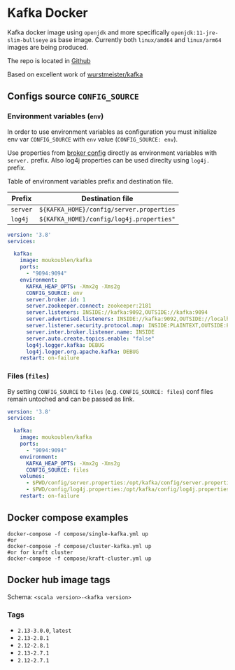 Kafka Docker
============

Kafka docker image using `openjdk` and more specifically `openjdk:11-jre-slim-bullseye` as base image.
Currently both `linux/amd64` and `linux/arm64` images are being produced.

The repo is located in [Github](https://github.com/moukoublen/docker-kafka)

Based on excellent work of  [wurstmeister/kafka](https://github.com/wurstmeister/kafka-docker)


## Configs source `CONFIG_SOURCE`

### Environment variables (`env`)
In order to use environment variables as configuration you must initialize env var `CONFIG_SOURCE` with `env` value (`CONFIG_SOURCE: env`).

Use properties from [broker config](https://kafka.apache.org/documentation/#brokerconfigs) directly as environment variables with `server.` prefix. Also log4j properties can be used direclty using `log4j.` prefix.

Table of environment variables prefix and destination file.

| Prefix   | Destination file                         |
|----------|------------------------------------------|
| `server` | `${KAFKA_HOME}/config/server.properties` |
| `log4j`  | `${KAFKA_HOME}/config/log4j.properties"` |


```yml
version: '3.8'
services:

  kafka:
    image: moukoublen/kafka
    ports:
      - "9094:9094"
    environment:
      KAFKA_HEAP_OPTS: -Xmx2g -Xms2g
      CONFIG_SOURCE: env
      server.broker.id: 1
      server.zookeeper.connect: zookeeper:2181
      server.listeners: INSIDE://kafka:9092,OUTSIDE://kafka:9094
      server.advertised.listeners: INSIDE://kafka:9092,OUTSIDE://localhost:9094
      server.listener.security.protocol.map: INSIDE:PLAINTEXT,OUTSIDE:PLAINTEXT
      server.inter.broker.listener.name: INSIDE
      server.auto.create.topics.enable: "false"
      log4j.logger.kafka: DEBUG
      log4j.logger.org.apache.kafka: DEBUG
    restart: on-failure
```

### Files (`files`)
By setting `CONFIG_SOURCE` to `files` (e.g. `CONFIG_SOURCE: files`) conf files remain untoched and can be passed as link.

```yml
version: '3.8'
services:

  kafka:
    image: moukoublen/kafka
    ports:
      - "9094:9094"
    environment:
      KAFKA_HEAP_OPTS: -Xmx2g -Xms2g
      CONFIG_SOURCE: files
    volumes:
      - $PWD/config/server.properties:/opt/kafka/config/server.properties
      - $PWD/config/log4j.properties:/opt/kafka/config/log4j.properties
    restart: on-failure
```


## Docker compose examples
```shell
docker-compose -f compose/single-kafka.yml up
#or
docker-compose -f compose/cluster-kafka.yml up
#or for kraft cluster
docker-compose -f compose/kraft-cluster.yml up
```


## Docker hub image tags
Schema: `<scala version>-<kafka version>`

### Tags
- `2.13-3.0.0`, `latest`
- `2.13-2.8.1`
- `2.12-2.8.1`
- `2.13-2.7.1`
- `2.12-2.7.1`
